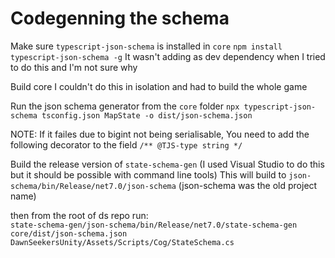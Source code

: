 # Codegenning the schema

Make sure `typescript-json-schema` is installed in `core`
`npm install typescript-json-schema -g`
It wasn't adding as dev dependency when I tried to do this and I'm not sure why

Build core
I couldn't do this in isolation and had to build the whole game

Run the json schema generator from the `core` folder
`npx typescript-json-schema tsconfig.json MapState -o dist/json-schema.json`

NOTE: If it failes due to bigint not being serialisable, You need to add the following decorator to the field
`/** @TJS-type string */`

Build the release version of `state-schema-gen` (I used Visual Studio to do this but it should be possible with command line tools)
This will build to `json-schema/bin/Release/net7.0/json-schema`
(json-schema was the old project name)

then from the root of ds repo run:  
`state-schema-gen/json-schema/bin/Release/net7.0/state-schema-gen core/dist/json-schema.json DawnSeekersUnity/Assets/Scripts/Cog/StateSchema.cs`
